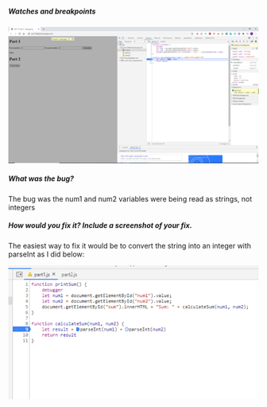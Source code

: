 <h5> Watches and breakpoints </h5>

![screenshot](s1.png)


<h5> What was the bug? </h5>
The bug was the num1 and num2 variables were being read as strings, not integers <br>

<h5> How would you fix it? Include a screenshot of your fix. </h5>
The easiest way to fix it would be to convert the string into an integer with parseInt as I did below: <br>

![img2](s2.png)
